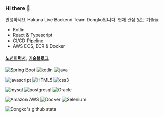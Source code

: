 ### Hi there 👋

안녕하세요 Hakuna Live Backend Team Dongko입니다. 현재 관심 있는 기술들:
- Kotlin
- React & Typescript
- CI/CD Pipeline
- AWS ECS, ECR & Docker

#### [노션이력서](https://nebulous-nylon-488.notion.site/dongko-0d489a8d4c1d4ac7b775da48663537c9),  [기술블로그](https://velog.io/@dhkim931101)
<!--
**dongKos/dongKos** is a ✨ _special_ ✨ repository because its `README.md` (this file) appears on your GitHub profile.

Here are some ideas to get you started:

- 🔭 I’m currently working on ...
- 🌱 I’m currently learning ...
- 👯 I’m looking to collaborate on ...
- 🤔 I’m looking for help with ...
- 💬 Ask me about ...
- 📫 How to reach me: ...
- 😄 Pronouns: ...
- ⚡ Fun fact: ...
-->

<!-- langauge -->
<img alt="Spring Boot" src ="https://img.shields.io/badge/Spring Boot-6DB33F.svg?&style=for-the-badge&logo=Spring Boot&logoColor=white"/> <img alt="kotlin" src ="https://img.shields.io/badge/kotlin-7F52FF.svg?&style=for-the-badge&logo=kotlin&logoColor=white"/> <img alt="java" src ="https://img.shields.io/badge/java-007396.svg?&style=for-the-badge&logo=java&logoColor=white"/>
<!-- frontend -->
<img alt="javascript" src ="https://img.shields.io/badge/javascript-F7DF1E.svg?&style=for-the-badge&logo=javascript&logoColor=white"/> <img alt="HTML5" src ="https://img.shields.io/badge/HTML5-E34F26.svg?&style=for-the-badge&logo=HTML5&logoColor=white"/> <img alt="css3" src ="https://img.shields.io/badge/css3-1572B6.svg?&style=for-the-badge&logo=css3&logoColor=white"/> 
<!-- db -->
<img alt="mysql" src ="https://img.shields.io/badge/MySQL-4479A1.svg?&style=for-the-badge&logo=MySQL&logoColor=white"/> <img alt="postgresql" src ="https://img.shields.io/badge/postgresql-4169E1.svg?&style=for-the-badge&logo=postgresql&logoColor=white"/> <img alt="Oracle" src ="https://img.shields.io/badge/Oracle-F80000.svg?&style=for-the-badge&logo=Oracle&logoColor=white"/> 
<!-- others -->
<img alt="Amazon AWS" src ="https://img.shields.io/badge/Amazon AWS-232F3E.svg?&style=for-the-badge&logo=Amazon AWS&logoColor=white"/> <img alt="Docker" src ="https://img.shields.io/badge/Docker-2496ED.svg?&style=for-the-badge&logo=Docker&logoColor=white"/> <img alt="Selenium" src ="https://img.shields.io/badge/Selenium-43B02A.svg?&style=for-the-badge&logo=Selenium&logoColor=white"/>

![Dongko's github stats](https://github-readme-stats.vercel.app/api?username=Dongkos&show_icons=true&hide_border=true)
